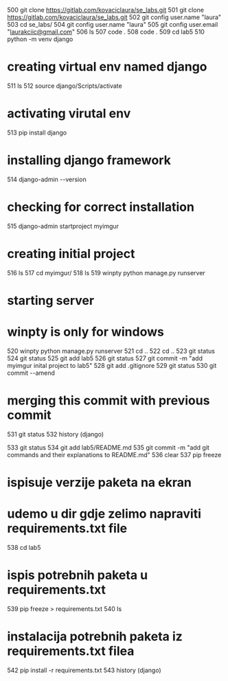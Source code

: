 500  git clone https://gitlab.com/kovaciclaura/se_labs.git
  501  git clone https://gitlab.com/kovaciclaura/se_labs.git
  502  git config user.name "laura"
  503  cd se_labs/
  504  git config user.name "laura"
  505  git config user.email "laurakciic@gmail.com"
  506  ls
  507  code .
  508  code .
  509  cd lab5
  510  python -m venv django
  # creating virtual env named django

  511  ls
  512  source django/Scripts/activate
  # activating virutal env

  513  pip install django
  # installing django framework

  514  django-admin --version
  # checking for correct installation

  515  django-admin startproject myimgur
  # creating initial project

  516  ls
  517  cd myimgur/
  518  ls
  519  winpty python manage.py runserver
  # starting server
  # winpty is only for windows

  520  winpty python manage.py runserver
  521  cd ..
  522  cd ..
  523  git status
  524  git status
  525  git add lab5
  526  git status
  527  git commit -m "add myimgur inital project to lab5"
  528  git add .gitignore
  529  git status
  530  git commit --amend
  # merging this commit with previous commit 

  531  git status
  532  history
(django)

 533  git status
  534  git add lab5/README.md
  535  git commit -m "add git commands and their explanations to README.md"
  536  clear
  537  pip freeze
  # ispisuje verzije paketa na ekran

  # udemo u dir gdje zelimo napraviti requirements.txt file 
  538  cd lab5

  # ispis potrebnih paketa u requirements.txt
  539  pip freeze > requirements.txt
  540  ls

  # instalacija potrebnih paketa iz requirements.txt filea
  542  pip install -r requirements.txt
  543  history
(django)

